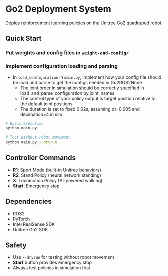 # Go2 Deployment System

Deploy reinforcement learning policies on the Unitree Go2 quadruped robot.

## Quick Start

### Put weights and config files in `weight-and-config/`

### Implement configuration loading and parsing
- In `load_configuration` in `main.py`, implement how your config file should be load and parse to get the configs needed in Go2ROS2Node
    - The joint order in simulation should be correctly specified in load_and_parse_configuration by joint_names
    - The control type of your policy output is target position relative to the default joint positions
    - The duration is set to fixed 0.02s, assuming dt=0.005 and decimation=4 in sim

```bash
# Basic execution
python main.py

# Test without robot movement
python main.py --dryrun
```

## Controller Commands

- **R1**: Sport Mode (built-in Unitree behaviors)
- **R2**: Stand Policy (neural network standing)
- **X**: Locomotion Policy (AI-powered walking)
- **Start**: Emergency stop


## Dependencies

- ROS2
- PyTorch
- Intel RealSense SDK
- Unitree Go2 SDK

## Safety

- Use `--dryrun` for testing without robot movement
- **Start** button provides emergency stop
- Always test policies in simulation first
